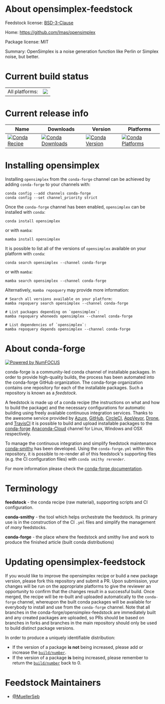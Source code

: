 About opensimplex-feedstock
===========================

Feedstock license: [BSD-3-Clause](https://github.com/conda-forge/opensimplex-feedstock/blob/main/LICENSE.txt)

Home: https://github.com/lmas/opensimplex

Package license: MIT

Summary: OpenSimplex is a noise generation function like Perlin or Simplex noise, but better.

Current build status
====================


<table><tr><td>All platforms:</td>
    <td>
      <a href="https://dev.azure.com/conda-forge/feedstock-builds/_build/latest?definitionId=20273&branchName=main">
        <img src="https://dev.azure.com/conda-forge/feedstock-builds/_apis/build/status/opensimplex-feedstock?branchName=main">
      </a>
    </td>
  </tr>
</table>

Current release info
====================

| Name | Downloads | Version | Platforms |
| --- | --- | --- | --- |
| [![Conda Recipe](https://img.shields.io/badge/recipe-opensimplex-green.svg)](https://anaconda.org/conda-forge/opensimplex) | [![Conda Downloads](https://img.shields.io/conda/dn/conda-forge/opensimplex.svg)](https://anaconda.org/conda-forge/opensimplex) | [![Conda Version](https://img.shields.io/conda/vn/conda-forge/opensimplex.svg)](https://anaconda.org/conda-forge/opensimplex) | [![Conda Platforms](https://img.shields.io/conda/pn/conda-forge/opensimplex.svg)](https://anaconda.org/conda-forge/opensimplex) |

Installing opensimplex
======================

Installing `opensimplex` from the `conda-forge` channel can be achieved by adding `conda-forge` to your channels with:

```
conda config --add channels conda-forge
conda config --set channel_priority strict
```

Once the `conda-forge` channel has been enabled, `opensimplex` can be installed with `conda`:

```
conda install opensimplex
```

or with `mamba`:

```
mamba install opensimplex
```

It is possible to list all of the versions of `opensimplex` available on your platform with `conda`:

```
conda search opensimplex --channel conda-forge
```

or with `mamba`:

```
mamba search opensimplex --channel conda-forge
```

Alternatively, `mamba repoquery` may provide more information:

```
# Search all versions available on your platform:
mamba repoquery search opensimplex --channel conda-forge

# List packages depending on `opensimplex`:
mamba repoquery whoneeds opensimplex --channel conda-forge

# List dependencies of `opensimplex`:
mamba repoquery depends opensimplex --channel conda-forge
```


About conda-forge
=================

[![Powered by
NumFOCUS](https://img.shields.io/badge/powered%20by-NumFOCUS-orange.svg?style=flat&colorA=E1523D&colorB=007D8A)](https://numfocus.org)

conda-forge is a community-led conda channel of installable packages.
In order to provide high-quality builds, the process has been automated into the
conda-forge GitHub organization. The conda-forge organization contains one repository
for each of the installable packages. Such a repository is known as a *feedstock*.

A feedstock is made up of a conda recipe (the instructions on what and how to build
the package) and the necessary configurations for automatic building using freely
available continuous integration services. Thanks to the awesome service provided by
[Azure](https://azure.microsoft.com/en-us/services/devops/), [GitHub](https://github.com/),
[CircleCI](https://circleci.com/), [AppVeyor](https://www.appveyor.com/),
[Drone](https://cloud.drone.io/welcome), and [TravisCI](https://travis-ci.com/)
it is possible to build and upload installable packages to the
[conda-forge](https://anaconda.org/conda-forge) [Anaconda-Cloud](https://anaconda.org/)
channel for Linux, Windows and OSX respectively.

To manage the continuous integration and simplify feedstock maintenance
[conda-smithy](https://github.com/conda-forge/conda-smithy) has been developed.
Using the ``conda-forge.yml`` within this repository, it is possible to re-render all of
this feedstock's supporting files (e.g. the CI configuration files) with ``conda smithy rerender``.

For more information please check the [conda-forge documentation](https://conda-forge.org/docs/).

Terminology
===========

**feedstock** - the conda recipe (raw material), supporting scripts and CI configuration.

**conda-smithy** - the tool which helps orchestrate the feedstock.
                   Its primary use is in the construction of the CI ``.yml`` files
                   and simplify the management of *many* feedstocks.

**conda-forge** - the place where the feedstock and smithy live and work to
                  produce the finished article (built conda distributions)


Updating opensimplex-feedstock
==============================

If you would like to improve the opensimplex recipe or build a new
package version, please fork this repository and submit a PR. Upon submission,
your changes will be run on the appropriate platforms to give the reviewer an
opportunity to confirm that the changes result in a successful build. Once
merged, the recipe will be re-built and uploaded automatically to the
`conda-forge` channel, whereupon the built conda packages will be available for
everybody to install and use from the `conda-forge` channel.
Note that all branches in the conda-forge/opensimplex-feedstock are
immediately built and any created packages are uploaded, so PRs should be based
on branches in forks and branches in the main repository should only be used to
build distinct package versions.

In order to produce a uniquely identifiable distribution:
 * If the version of a package **is not** being increased, please add or increase
   the [``build/number``](https://docs.conda.io/projects/conda-build/en/latest/resources/define-metadata.html#build-number-and-string).
 * If the version of a package **is** being increased, please remember to return
   the [``build/number``](https://docs.conda.io/projects/conda-build/en/latest/resources/define-metadata.html#build-number-and-string)
   back to 0.

Feedstock Maintainers
=====================

* [@MuellerSeb](https://github.com/MuellerSeb/)

